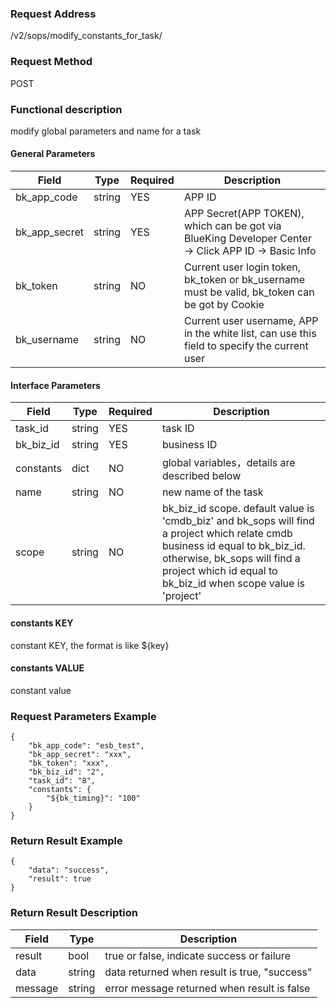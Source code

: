 ### Request Address

/v2/sops/modify_constants_for_task/

### Request Method

POST

### Functional description

modify global parameters and name for a task

#### General Parameters

|   Field         |  Type       | Required |  Description    |
|-----------------|-------------|---------|------------------|
|   bk_app_code   |   string    |   YES    |  APP ID |
|   bk_app_secret |   string    |   YES    |  APP Secret(APP TOKEN), which can be got via BlueKing Developer Center -> Click APP ID -> Basic Info |
|   bk_token      |   string    |   NO     |  Current user login token, bk_token or bk_username must be valid, bk_token can be got by Cookie      |
|   bk_username   |   string    |   NO     |  Current user username, APP in the white list, can use this field to specify the current user        |

#### Interface Parameters

| Field          |  Type       | Required   |  Description             |
|---------------|------------|--------|------------------|
|   task_id     |   string     |   YES   |  task ID |
|   bk_biz_id   |   string     |   YES   |  business ID |
|   constants   |   dict       |   NO    |  global variables，details are described below |
|   name        |   string     |   NO    |  new name of the task |
|   scope       |   string     |   NO    |  bk_biz_id scope. default value is 'cmdb_biz' and bk_sops will find a project which relate cmdb business id equal to bk_biz_id. otherwise, bk_sops will find a project which id equal to bk_biz_id when scope value is 'project'|

#### constants KEY

constant KEY, the format is like ${key}

#### constants VALUE

constant value

### Request Parameters Example

```
{
    "bk_app_code": "esb_test",
    "bk_app_secret": "xxx",
    "bk_token": "xxx",
    "bk_biz_id": "2",
    "task_id": "8",
    "constants": {
        "${bk_timing}": "100"
    }
}
```

### Return Result Example

```
{
    "data": "success",
    "result": true
}
```

### Return Result Description

| Field      | Type      | Description      |
|-----------|----------|-----------|
|  result   |    bool    |      true or false, indicate success or failure              |
|  data     |    string  |      data returned when result is true, "success"            |
|  message  |    string  |      error message returned when result is false             |
